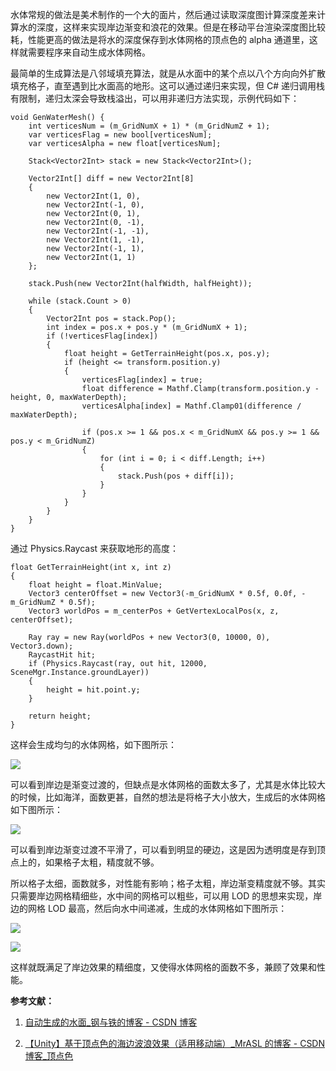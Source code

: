 水体常规的做法是美术制作的一个大的面片，然后通过读取深度图计算深度差来计算水的深度，这样来实现岸边渐变和浪花的效果。但是在移动平台渲染深度图比较耗，性能更高的做法是将水的深度保存到水体网格的顶点色的 alpha 通道里，这样就需要程序来自动生成水体网格。

最简单的生成算法是八邻域填充算法，就是从水面中的某个点以八个方向向外扩散填充格子，直至遇到比水面高的地形。这可以通过递归来实现，但 C# 递归调用栈有限制，递归太深会导致栈溢出，可以用非递归方法实现，示例代码如下：

```
void GenWaterMesh() {
	int verticesNum = (m_GridNumX + 1) * (m_GridNumZ + 1);
	var verticesFlag = new bool[verticesNum];
	var verticesAlpha = new float[verticesNum];
	
	Stack<Vector2Int> stack = new Stack<Vector2Int>();

	Vector2Int[] diff = new Vector2Int[8]
	{
		new Vector2Int(1, 0),
		new Vector2Int(-1, 0),
		new Vector2Int(0, 1),
		new Vector2Int(0, -1),
		new Vector2Int(-1, -1),
		new Vector2Int(1, -1),
		new Vector2Int(-1, 1),
		new Vector2Int(1, 1)
	};

	stack.Push(new Vector2Int(halfWidth, halfHeight));

	while (stack.Count > 0)
	{
		Vector2Int pos = stack.Pop();
		int index = pos.x + pos.y * (m_GridNumX + 1);
		if (!verticesFlag[index])
		{
			float height = GetTerrainHeight(pos.x, pos.y);
			if (height <= transform.position.y)
			{
				verticesFlag[index] = true;
				float difference = Mathf.Clamp(transform.position.y - height, 0, maxWaterDepth);
				verticesAlpha[index] = Mathf.Clamp01(difference / maxWaterDepth);

				if (pos.x >= 1 && pos.x < m_GridNumX && pos.y >= 1 && pos.y < m_GridNumZ)
				{
					for (int i = 0; i < diff.Length; i++)
					{
						stack.Push(pos + diff[i]);
					}
				}
			}
		}
	}
}
```

通过 Physics.Raycast 来获取地形的高度：

```
float GetTerrainHeight(int x, int z)
{
	float height = float.MinValue;
	Vector3 centerOffset = new Vector3(-m_GridNumX * 0.5f, 0.0f, -m_GridNumZ * 0.5f);
	Vector3 worldPos = m_centerPos + GetVertexLocalPos(x, z, centerOffset);
	
	Ray ray = new Ray(worldPos + new Vector3(0, 10000, 0), Vector3.down);
	RaycastHit hit;
	if (Physics.Raycast(ray, out hit, 12000, SceneMgr.Instance.groundLayer))
	{
		height = hit.point.y;
	}

	return height;
}
```

这样会生成均匀的水体网格，如下图所示：

![](https://pic3.zhimg.com/v2-978e230fdb164a6afbc685c493198976_r.jpg)

可以看到岸边是渐变过渡的，但缺点是水体网格的面数太多了，尤其是水体比较大的时候，比如海洋，面数更甚，自然的想法是将格子大小放大，生成后的水体网格如下图所示：

![](https://pic1.zhimg.com/v2-76d2ce55637ceee97a5021336ca39928_r.jpg)

可以看到岸边渐变过渡不平滑了，可以看到明显的硬边，这是因为透明度是存到顶点上的，如果格子太粗，精度就不够。

所以格子太细，面数就多，对性能有影响；格子太粗，岸边渐变精度就不够。其实只需要岸边网格精细些，水中间的网格可以粗些，可以用 LOD 的思想来实现，岸边的网格 LOD 最高，然后向水中间递减，生成的水体网格如下图所示：

![](https://pic3.zhimg.com/v2-5c7e5c04ba9415477c309d95543faf42_r.jpg)

![](https://pic3.zhimg.com/v2-4560d1a64ac4ea4f326e8c2f333368aa_r.jpg)

这样就既满足了岸边效果的精细度，又使得水体网格的面数不多，兼顾了效果和性能。

**参考文献：**  
1. [自动生成的水面_钢与铁的博客 - CSDN 博客](https://blog.csdn.net/qq_14914623/article/details/80723461)

2. [【Unity】基于顶点色的海边波浪效果（适用移动端）_MrASL 的博客 - CSDN 博客_顶点色](https://blog.csdn.net/mobilebbki399/article/details/79745781)